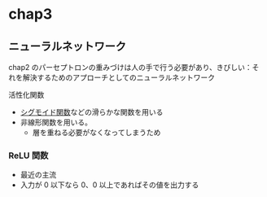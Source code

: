 # chap3

## ニューラルネットワーク

chap2 のパーセプトロンの重みづけは人の手で行う必要があり、きびしい：それを解決するためのアプローチとしてのニューラルネットワーク

活性化関数

- [シグモイド関数](https://ja.wikipedia.org/wiki/%E3%82%B7%E3%82%B0%E3%83%A2%E3%82%A4%E3%83%89%E9%96%A2%E6%95%B0)などの滑らかな関数を用いる
- 非線形関数を用いる。
  - 層を重ねる必要がなくなってしまうため

### ReLU 関数

- 最近の主流
- 入力が 0 以下なら 0、0 以上であればその値を出力する
